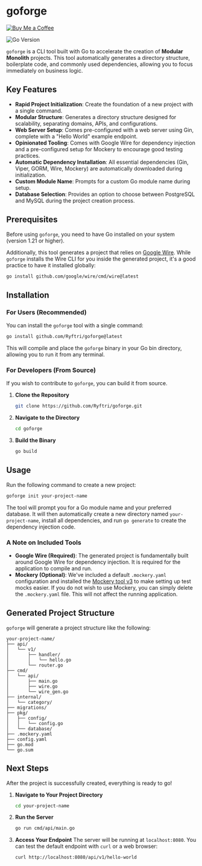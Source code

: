 # goforge

[![Buy Me a Coffee](https://img.buymeacoffee.com/button-api/?text=Buy%20me%20a%20coffee&emoji=%E2%98%95&slug=ryftri&button_colour=271f47&font_colour=ffffff&font_family=Poppins&outline_colour=ffffff&coffee_colour=FFDD00)](https://www.buymeacoffee.com/ryftri)

![Go Version](https://img.shields.io/badge/go-1.21+-blue.svg)

`goforge` is a CLI tool built with Go to accelerate the creation of **Modular Monolith** projects. This tool automatically generates a directory structure, boilerplate code, and commonly used dependencies, allowing you to focus immediately on business logic.

## Key Features

-   **Rapid Project Initialization**: Create the foundation of a new project with a single command.
-   **Modular Structure**: Generates a directory structure designed for scalability, separating domains, APIs, and configurations.
-   **Web Server Setup**: Comes pre-configured with a web server using Gin, complete with a "Hello World" example endpoint.
-   **Opinionated Tooling**: Comes with Google Wire for dependency injection and a pre-configured setup for Mockery to encourage good testing practices.
-   **Automatic Dependency Installation**: All essential dependencies (Gin, Viper, GORM, Wire, Mockery) are automatically downloaded during initialization.
-   **Custom Module Name**: Prompts for a custom Go module name during setup.
-   **Database Selection**: Provides an option to choose between PostgreSQL and MySQL during the project creation process.

## Prerequisites

Before using `goforge`, you need to have Go installed on your system (version 1.21 or higher).

Additionally, this tool generates a project that relies on <a href="https://github.com/google/wire" target="_blank">Google Wire</a>. While `goforge` installs the Wire CLI for you inside the generated project, it's a good practice to have it installed globally:
```sh
go install github.com/google/wire/cmd/wire@latest
```

## Installation

### For Users (Recommended)

You can install the `goforge` tool with a single command:
```sh
go install github.com/Ryftri/goforge@latest
```
This will compile and place the `goforge` binary in your Go bin directory, allowing you to run it from any terminal.

### For Developers (From Source)

If you wish to contribute to `goforge`, you can build it from source.
1.  **Clone the Repository**
    ```sh
    git clone https://github.com/Ryftri/goforge.git
    ```
2.  **Navigate to the Directory**
    ```sh
    cd goforge
    ```
3.  **Build the Binary**
    ```sh
    go build
    ```

## Usage

Run the following command to create a new project:
```sh
goforge init your-project-name
```
The tool will prompt you for a Go module name and your preferred database. It will then automatically create a new directory named `your-project-name`, install all dependencies, and run `go generate` to create the dependency injection code.

### A Note on Included Tools

-   **Google Wire (Required)**: The generated project is fundamentally built around Google Wire for dependency injection. It is required for the application to compile and run.
-   **Mockery (Optional)**: We've included a default `.mockery.yaml` configuration and installed the <a href="https://vektra.github.io/mockery/v3.0/installation/" target="_blank">Mockery tool v3</a> to make setting up test mocks easier. If you do not wish to use Mockery, you can simply delete the `.mockery.yaml` file. This will not affect the running application.

## Generated Project Structure

`goforge` will generate a project structure like the following:
```
your-project-name/
├── api/
│   └── v1/
│       ├── handler/
│       │   └── hello.go
│       └── router.go
├── cmd/
│   └── api/
│       ├── main.go
│       ├── wire.go
│       └── wire_gen.go
├── internal/
│   └── category/
├── migrations/
├── pkg/
│   ├── config/
│   │   └── config.go
│   └── database/
├── .mockery.yaml
├── config.yaml
├── go.mod
└── go.sum
```

## Next Steps

After the project is successfully created, everything is ready to go!

1.  **Navigate to Your Project Directory**
    ```sh
    cd your-project-name
    ```
2.  **Run the Server**
    ```sh
    go run cmd/api/main.go
    ```
3.  **Access Your Endpoint**
    The server will be running at `localhost:8080`. You can test the default endpoint with `curl` or a web browser:
    ```sh
    curl http://localhost:8080/api/v1/hello-world
    ```

